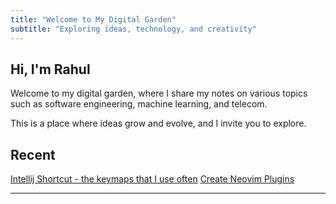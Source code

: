 ```yaml
---
title: "Welcome to My Digital Garden"
subtitle: "Exploring ideas, technology, and creativity"
---
```


## Hi, I'm Rahul
Welcome to my digital garden, where I share my notes on various topics such as software engineering, machine learning, and telecom.

This is a place where ideas grow and evolve, and I invite you to explore.

## Recent
[Intellij Shortcut - the keymaps that I use often](IntelliJ_Shortcuts)
[Create Neovim Plugins](neovim/Create_Neovim_Plugins)

---